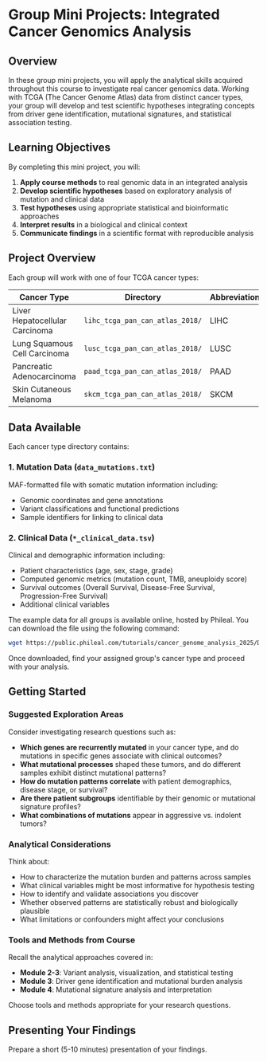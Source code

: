 # Group Mini Projects: Integrated Cancer Genomics Analysis

## Overview

In these group mini projects, you will apply the analytical skills acquired throughout this course to investigate real cancer genomics data. Working with TCGA (The Cancer Genome Atlas) data from distinct cancer types, your group will develop and test scientific hypotheses integrating concepts from driver gene identification, mutational signatures, and statistical association testing.

## Learning Objectives

By completing this mini project, you will:

1. **Apply course methods** to real genomic data in an integrated analysis
2. **Develop scientific hypotheses** based on exploratory analysis of mutation and clinical data
3. **Test hypotheses** using appropriate statistical and bioinformatic approaches
4. **Interpret results** in a biological and clinical context
5. **Communicate findings** in a scientific format with reproducible analysis

## Project Overview

Each group will work with one of four TCGA cancer types:

| Cancer Type | Directory | Abbreviation |
|-------------|-----------|--------------|
| Liver Hepatocellular Carcinoma | `lihc_tcga_pan_can_atlas_2018/` | LIHC |
| Lung Squamous Cell Carcinoma | `lusc_tcga_pan_can_atlas_2018/` | LUSC |
| Pancreatic Adenocarcinoma | `paad_tcga_pan_can_atlas_2018/` | PAAD |
| Skin Cutaneous Melanoma | `skcm_tcga_pan_can_atlas_2018/` | SKCM |

## Data Available

Each cancer type directory contains:

### 1. Mutation Data (`data_mutations.txt`)
MAF-formatted file with somatic mutation information including:
- Genomic coordinates and gene annotations
- Variant classifications and functional predictions
- Sample identifiers for linking to clinical data

### 2. Clinical Data (`*_clinical_data.tsv`)
Clinical and demographic information including:
- Patient characteristics (age, sex, stage, grade)
- Computed genomic metrics (mutation count, TMB, aneuploidy score)
- Survival outcomes (Overall Survival, Disease-Free Survival, Progression-Free Survival)
- Additional clinical variables

The example data for all groups is available online, hosted by Phileal. You can download the file using the following command:

```bash
wget https://public.phileal.com/tutorials/cancer_genome_analysis_2025/Data_projects_WCS_LATAM_2023.zip
```

Once downloaded, find your assigned group's cancer type and proceed with your analysis.

## Getting Started

### Suggested Exploration Areas

Consider investigating research questions such as:

- **Which genes are recurrently mutated** in your cancer type, and do mutations in specific genes associate with clinical outcomes?
- **What mutational processes** shaped these tumors, and do different samples exhibit distinct mutational patterns?
- **How do mutation patterns correlate** with patient demographics, disease stage, or survival?
- **Are there patient subgroups** identifiable by their genomic or mutational signature profiles?
- **What combinations of mutations** appear in aggressive vs. indolent tumors?

### Analytical Considerations

Think about:
- How to characterize the mutation burden and patterns across samples
- What clinical variables might be most informative for hypothesis testing
- How to identify and validate associations you discover
- Whether observed patterns are statistically robust and biologically plausible
- What limitations or confounders might affect your conclusions

### Tools and Methods from Course

Recall the analytical approaches covered in:
- **Module 2-3**: Variant analysis, visualization, and statistical testing
- **Module 3**: Driver gene identification and mutational burden analysis
- **Module 4**: Mutational signature analysis and interpretation

Choose tools and methods appropriate for your research questions.

## Presenting Your Findings

Prepare a short (5-10 minutes) presentation of your findings.
